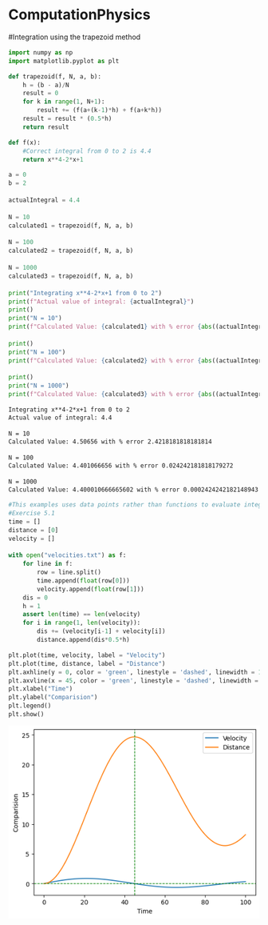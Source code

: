 # ComputationPhysics


#Integration using the trapezoid method

```python
import numpy as np
import matplotlib.pyplot as plt
```


```python
def trapezoid(f, N, a, b):
    h = (b - a)/N
    result = 0
    for k in range(1, N+1):
        result += (f(a+(k-1)*h) + f(a+k*h))
    result = result * (0.5*h)
    return result
```


```python
def f(x):
    #Correct integral from 0 to 2 is 4.4
    return x**4-2*x+1
```


```python
a = 0
b = 2

actualIntegral = 4.4

N = 10
calculated1 = trapezoid(f, N, a, b)

N = 100
calculated2 = trapezoid(f, N, a, b)

N = 1000
calculated3 = trapezoid(f, N, a, b)

print("Integrating x**4-2*x+1 from 0 to 2")
print(f"Actual value of integral: {actualIntegral}")
print()
print("N = 10")
print(f"Calculated Value: {calculated1} with % error {abs((actualIntegral - calculated1)/actualIntegral * 100)}")

print()
print("N = 100")
print(f"Calculated Value: {calculated2} with % error {abs((actualIntegral - calculated2)/actualIntegral * 100)}")

print()
print("N = 1000")
print(f"Calculated Value: {calculated3} with % error {abs((actualIntegral - calculated3)/actualIntegral * 100)}")
```

    Integrating x**4-2*x+1 from 0 to 2
    Actual value of integral: 4.4
    
    N = 10
    Calculated Value: 4.50656 with % error 2.4218181818181814
    
    N = 100
    Calculated Value: 4.401066656 with % error 0.024242181818179272
    
    N = 1000
    Calculated Value: 4.400010666665602 with % error 0.0002424242182148943



```python
#This examples uses data points rather than functions to evaluate integral
#Exercise 5.1
time = []
distance = [0]
velocity = []

with open("velocities.txt") as f:
    for line in f:
        row = line.split()
        time.append(float(row[0]))
        velocity.append(float(row[1]))
    dis = 0
    h = 1
    assert len(time) == len(velocity)
    for i in range(1, len(velocity)):
        dis += (velocity[i-1] + velocity[i])
        distance.append(dis*0.5*h)


```


```python
plt.plot(time, velocity, label = "Velocity")
plt.plot(time, distance, label = "Distance")
plt.axhline(y = 0, color = 'green', linestyle = 'dashed', linewidth = 1)
plt.axvline(x = 45, color = 'green', linestyle = 'dashed', linewidth = 1)
plt.xlabel("Time")
plt.ylabel("Comparision")
plt.legend()
plt.show()
```


    
![png](output_5_0.png)
    
